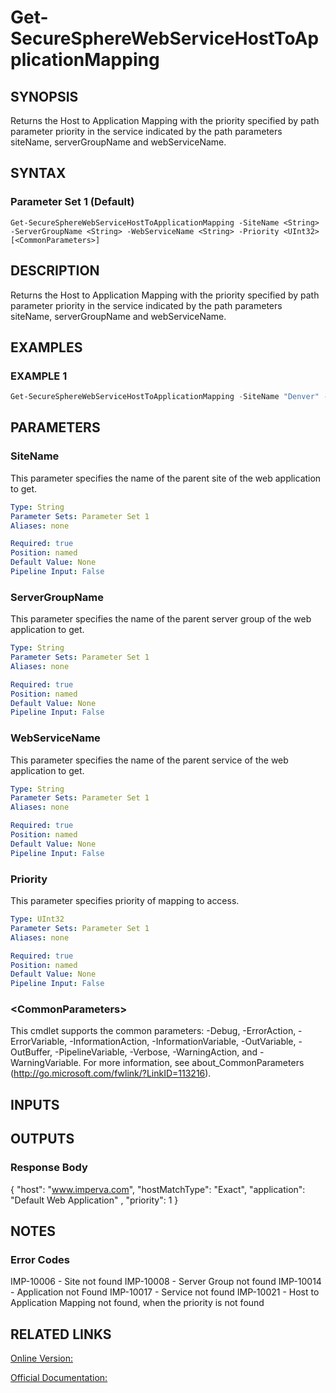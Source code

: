 ﻿# Get-SecureSphereWebServiceHostToApplicationMapping

## SYNOPSIS
Returns the Host to Application Mapping with the priority specified by path parameter priority in the service indicated by the path parameters siteName, serverGroupName and webServiceName.

## SYNTAX

### Parameter Set 1 (Default)
```
Get-SecureSphereWebServiceHostToApplicationMapping -SiteName <String> -ServerGroupName <String> -WebServiceName <String> -Priority <UInt32> [<CommonParameters>]
```

## DESCRIPTION
Returns the Host to Application Mapping with the priority specified by path parameter priority in the service indicated by the path parameters siteName, serverGroupName and webServiceName.

## EXAMPLES

### EXAMPLE 1

```powershell
Get-SecureSphereWebServiceHostToApplicationMapping -SiteName "Denver" -ServerGroupName "HR-Prod" -WebServiceName "ODS-WebService" -Priority 1
```

## PARAMETERS

### SiteName
This parameter specifies the name of the parent site of the web application to get.

```yaml
Type: String
Parameter Sets: Parameter Set 1
Aliases: none

Required: true
Position: named
Default Value: None
Pipeline Input: False
```

### ServerGroupName
This parameter specifies the name of the parent server group of the web application to get.

```yaml
Type: String
Parameter Sets: Parameter Set 1
Aliases: none

Required: true
Position: named
Default Value: None
Pipeline Input: False
```

### WebServiceName
This parameter specifies the name of the parent service of the web application to get.

```yaml
Type: String
Parameter Sets: Parameter Set 1
Aliases: none

Required: true
Position: named
Default Value: None
Pipeline Input: False
```

### Priority
This parameter specifies priority of mapping to access.

```yaml
Type: UInt32
Parameter Sets: Parameter Set 1
Aliases: none

Required: true
Position: named
Default Value: None
Pipeline Input: False
```

### \<CommonParameters\>
This cmdlet supports the common parameters: -Debug, -ErrorAction, -ErrorVariable, -InformationAction, -InformationVariable, -OutVariable, -OutBuffer, -PipelineVariable, -Verbose, -WarningAction, and -WarningVariable. For more information, see about_CommonParameters (http://go.microsoft.com/fwlink/?LinkID=113216).

## INPUTS

## OUTPUTS

### Response Body
{
"host": "www.imperva.com",
"hostMatchType": "Exact",
"application": "Default Web Application" ,
"priority": 1
}

## NOTES

### Error Codes
IMP-10006 - Site not found
IMP-10008 - Server Group not found
IMP-10014 - Application not Found
IMP-10017 - Service not found
IMP-10021 - Host to Application Mapping not found, when the priority is not found

## RELATED LINKS

[Online Version:](https://github.com/akshinmustafayev/Documentation/MD)

[Official Documentation:](https://docs.imperva.com/bundle/v13.6-api-reference-guide/page/61854.htm)



